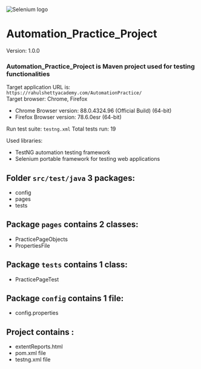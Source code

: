 ![Selenium logo](https://www.selenium.dev/images/selenium_logo_large.png)
# Automation_Practice_Project
Version: 1.0.0

### Automation_Practice_Project is Maven project used for testing functionalities  

Target application URL is: ``https://rahulshettyacademy.com/AutomationPractice/``  
Target browser: Chrome, Firefox 
- Chrome Browser version: 88.0.4324.96 (Official Build) (64-bit)
- Firefox Browser version: 78.6.0esr (64-bit)

Run test suite: `testng.xml`
Total tests run: 19

Used libraries: 
- TestNG automation testing framework  
- Selenium portable framework for testing web applications 

## Folder `src/test/java` 3 packages:
- config
- pages
- tests

## Package `pages` contains 2 classes:
- PracticePageObjects 
- PropertiesFile

## Package `tests` contains 1 class:
- PracticePageTest  

## Package `config` contains 1 file:
- config.properties

## Project contains :
- extentReports.html 
- pom.xml file
- testng.xml file

